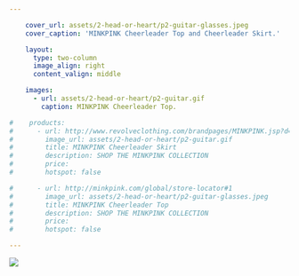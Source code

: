 ```yaml
---

    cover_url: assets/2-head-or-heart/p2-guitar-glasses.jpeg
    cover_caption: 'MINKPINK Cheerleader Top and Cheerleader Skirt.'

    layout:
      type: two-column
      image_align: right
      content_valign: middle

    images:
      - url: assets/2-head-or-heart/p2-guitar.gif
        caption: MINKPINK Cheerleader Top.

#    products:
#      - url: http://www.revolveclothing.com/brandpages/MINKPINK.jsp?d=Womens#1
#        image_url: assets/2-head-or-heart/p2-guitar.gif
#        title: MINKPINK Cheerleader Skirt
#        description: SHOP THE MINKPINK COLLECTION
#        price:
#        hotspot: false

#      - url: http://minkpink.com/global/store-locator#1
#        image_url: assets/2-head-or-heart/p2-guitar-glasses.jpeg
#        title: MINKPINK Cheerleader Top
#        description: SHOP THE MINKPINK COLLECTION
#        price:
#        hotspot: false

---
```


<img src="assets/2-head-or-heart/p2-guitar.gif" data-media-id="images:1">
